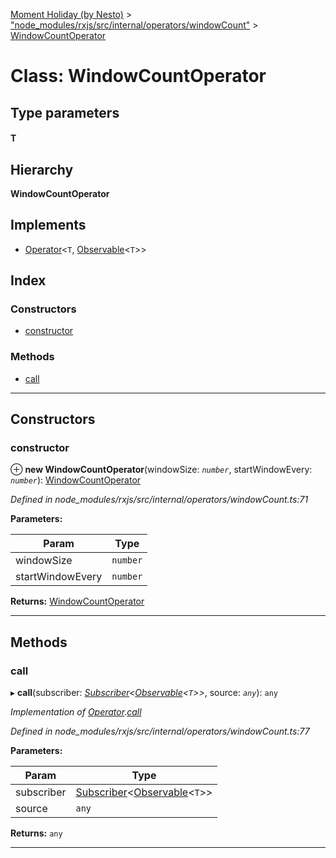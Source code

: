 [Moment Holiday (by Nesto)](../README.md) > ["node_modules/rxjs/src/internal/operators/windowCount"](../modules/_node_modules_rxjs_src_internal_operators_windowcount_.md) > [WindowCountOperator](../classes/_node_modules_rxjs_src_internal_operators_windowcount_.windowcountoperator.md)

# Class: WindowCountOperator

## Type parameters
#### T 
## Hierarchy

**WindowCountOperator**

## Implements

* [Operator](../interfaces/_node_modules_rxjs_src_internal_operator_.operator.md)<`T`, [Observable](_node_modules_rxjs_src_internal_observable_.observable.md)<`T`>>

## Index

### Constructors

* [constructor](_node_modules_rxjs_src_internal_operators_windowcount_.windowcountoperator.md#constructor)

### Methods

* [call](_node_modules_rxjs_src_internal_operators_windowcount_.windowcountoperator.md#call)

---

## Constructors

<a id="constructor"></a>

###  constructor

⊕ **new WindowCountOperator**(windowSize: *`number`*, startWindowEvery: *`number`*): [WindowCountOperator](_node_modules_rxjs_src_internal_operators_windowcount_.windowcountoperator.md)

*Defined in node_modules/rxjs/src/internal/operators/windowCount.ts:71*

**Parameters:**

| Param | Type |
| ------ | ------ |
| windowSize | `number` |
| startWindowEvery | `number` |

**Returns:** [WindowCountOperator](_node_modules_rxjs_src_internal_operators_windowcount_.windowcountoperator.md)

___

## Methods

<a id="call"></a>

###  call

▸ **call**(subscriber: *[Subscriber](_node_modules_rxjs_src_internal_subscriber_.subscriber.md)<[Observable](_node_modules_rxjs_src_internal_observable_.observable.md)<`T`>>*, source: *`any`*): `any`

*Implementation of [Operator](../interfaces/_node_modules_rxjs_src_internal_operator_.operator.md).[call](../interfaces/_node_modules_rxjs_src_internal_operator_.operator.md#call)*

*Defined in node_modules/rxjs/src/internal/operators/windowCount.ts:77*

**Parameters:**

| Param | Type |
| ------ | ------ |
| subscriber | [Subscriber](_node_modules_rxjs_src_internal_subscriber_.subscriber.md)<[Observable](_node_modules_rxjs_src_internal_observable_.observable.md)<`T`>> |
| source | `any` |

**Returns:** `any`

___

